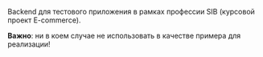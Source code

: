 Backend для тестового приложения в рамках профессии SIB (курсовой проект E-commerce).

**Важно**: ни в коем случае не использовать в качестве примера для реализации!